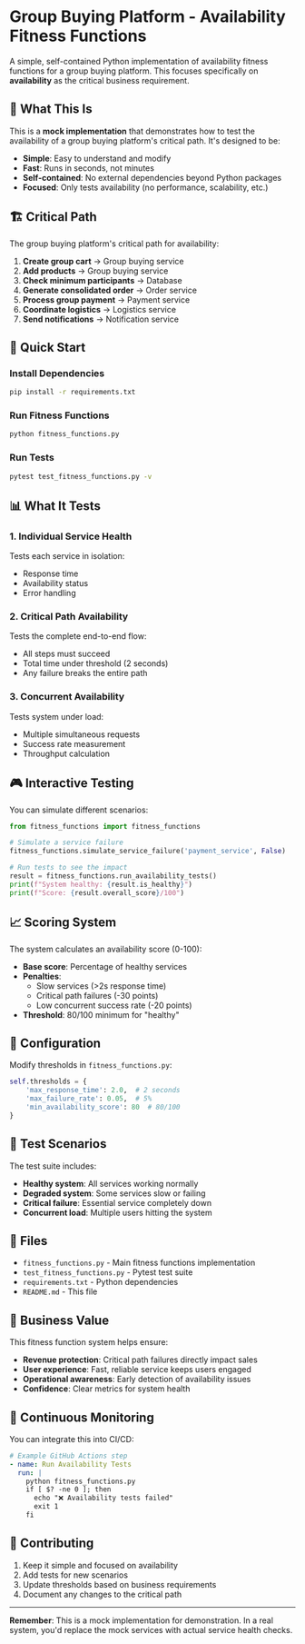 # Group Buying Platform - Availability Fitness Functions

A simple, self-contained Python implementation of availability fitness functions for a group buying platform. This focuses specifically on **availability** as the critical business requirement.

## 🎯 What This Is

This is a **mock implementation** that demonstrates how to test the availability of a group buying platform's critical path. It's designed to be:

- **Simple**: Easy to understand and modify
- **Fast**: Runs in seconds, not minutes
- **Self-contained**: No external dependencies beyond Python packages
- **Focused**: Only tests availability (no performance, scalability, etc.)

## 🏗️ Critical Path

The group buying platform's critical path for availability:

1. **Create group cart** → Group buying service
2. **Add products** → Group buying service  
3. **Check minimum participants** → Database
4. **Generate consolidated order** → Order service
5. **Process group payment** → Payment service
6. **Coordinate logistics** → Logistics service
7. **Send notifications** → Notification service

## 🚀 Quick Start

### Install Dependencies
```bash
pip install -r requirements.txt
```

### Run Fitness Functions
```bash
python fitness_functions.py
```

### Run Tests
```bash
pytest test_fitness_functions.py -v
```

## 📊 What It Tests

### 1. Individual Service Health
Tests each service in isolation:
- Response time
- Availability status
- Error handling

### 2. Critical Path Availability
Tests the complete end-to-end flow:
- All steps must succeed
- Total time under threshold (2 seconds)
- Any failure breaks the entire path

### 3. Concurrent Availability
Tests system under load:
- Multiple simultaneous requests
- Success rate measurement
- Throughput calculation

## 🎮 Interactive Testing

You can simulate different scenarios:

```python
from fitness_functions import fitness_functions

# Simulate a service failure
fitness_functions.simulate_service_failure('payment_service', False)

# Run tests to see the impact
result = fitness_functions.run_availability_tests()
print(f"System healthy: {result.is_healthy}")
print(f"Score: {result.overall_score}/100")
```

## 📈 Scoring System

The system calculates an availability score (0-100):

- **Base score**: Percentage of healthy services
- **Penalties**: 
  - Slow services (>2s response time)
  - Critical path failures (-30 points)
  - Low concurrent success rate (-20 points)
- **Threshold**: 80/100 minimum for "healthy"

## 🔧 Configuration

Modify thresholds in `fitness_functions.py`:

```python
self.thresholds = {
    'max_response_time': 2.0,  # 2 seconds
    'max_failure_rate': 0.05,  # 5%
    'min_availability_score': 80  # 80/100
}
```

## 🧪 Test Scenarios

The test suite includes:

- **Healthy system**: All services working normally
- **Degraded system**: Some services slow or failing
- **Critical failure**: Essential service completely down
- **Concurrent load**: Multiple users hitting the system

## 📁 Files

- `fitness_functions.py` - Main fitness functions implementation
- `test_fitness_functions.py` - Pytest test suite
- `requirements.txt` - Python dependencies
- `README.md` - This file

## 🎯 Business Value

This fitness function system helps ensure:

- **Revenue protection**: Critical path failures directly impact sales
- **User experience**: Fast, reliable service keeps users engaged
- **Operational awareness**: Early detection of availability issues
- **Confidence**: Clear metrics for system health

## 🔄 Continuous Monitoring

You can integrate this into CI/CD:

```yaml
# Example GitHub Actions step
- name: Run Availability Tests
  run: |
    python fitness_functions.py
    if [ $? -ne 0 ]; then
      echo "❌ Availability tests failed"
      exit 1
    fi
```

## 🤝 Contributing

1. Keep it simple and focused on availability
2. Add tests for new scenarios
3. Update thresholds based on business requirements
4. Document any changes to the critical path

---

**Remember**: This is a mock implementation for demonstration. In a real system, you'd replace the mock services with actual service health checks.

